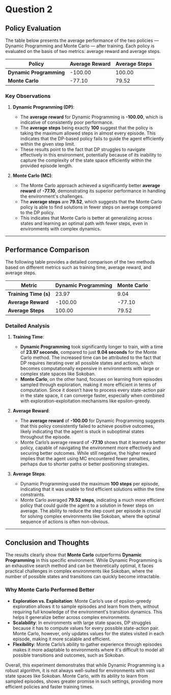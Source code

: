 # Question 2

## Policy Evaluation

The table below presents the average performance of the two policies — Dynamic Programming and Monte Carlo — after training. Each policy is evaluated on the basis of two metrics: average reward and average steps.

| Policy                | Average Reward | Average Steps |
|-----------------------|----------------|---------------|
| **Dynamic Programming**   | -100.00        | 100.00        |
| **Monte Carlo**           | -77.10         | 79.52         |

### Key Observations
1. **Dynamic Programming (DP)**:
    - The **average reward** for Dynamic Programming is **-100.00**, which is indicative of consistently poor performance. 
    - The **average steps** being exactly **100** suggest that the policy is taking the maximum allowed steps in almost every episode. This indicates that the DP-based policy fails to guide the agent efficiently within the given step limit.
    - These results point to the fact that DP struggles to navigate effectively in this environment, potentially because of its inability to capture the complexity of the state space efficiently within the provided episode length.

2. **Monte Carlo (MC)**:
    - The Monte Carlo approach achieved a significantly better **average reward** of **-77.10**, demonstrating its superior performance in handling the environment's challenges.
    - The **average steps** are **79.52**, which suggests that the Monte Carlo policy is able to find solutions in fewer steps on average compared to the DP policy. 
    - This indicates that Monte Carlo is better at generalizing across states and learning an optimal path with fewer steps, even in environments with complex dynamics.

---

## Performance Comparison

The following table provides a detailed comparison of the two methods based on different metrics such as training time, average reward, and average steps.

| Metric                | Dynamic Programming | Monte Carlo |
|-----------------------|---------------------|-------------|
| **Training Time (s)**     | 23.97               | 9.04        |
| **Average Reward**        | -100.00             | -77.10      |
| **Average Steps**         | 100.00              | 79.52       |

### Detailed Analysis

1. **Training Time**:
    - **Dynamic Programming** took significantly longer to train, with a time of **23.97 seconds**, compared to just **9.04 seconds** for the Monte Carlo method. The increased time can be attributed to the fact that DP requires iterating over all possible states and actions, which becomes computationally expensive in environments with large or complex state spaces like Sokoban.
    - **Monte Carlo**, on the other hand, focuses on learning from episodes sampled through exploration, making it more efficient in terms of computation. Since it doesn’t have to process every state-action pair in the state space, it can converge faster, especially when combined with exploration-exploitation mechanisms like epsilon-greedy.

2. **Average Reward**:
    - The **average reward** of **-100.00** for Dynamic Programming suggests that this policy consistently failed to achieve positive outcomes, likely indicating that the agent is stuck in suboptimal states throughout the episode.
    - Monte Carlo’s average reward of **-77.10** shows that it learned a better policy, capable of navigating the environment more effectively and securing better outcomes. While still negative, the higher reward implies that the agent using MC encountered fewer penalties, perhaps due to shorter paths or better positioning strategies.

3. **Average Steps**:
    - Dynamic Programming used the maximum **100 steps** per episode, indicating that it was unable to find efficient solutions within the time constraints.
    - Monte Carlo averaged **79.52 steps**, indicating a much more efficient policy that could guide the agent to a solution in fewer steps on average. The ability to reduce the step count per episode is crucial for solving complex environments like Sokoban, where the optimal sequence of actions is often non-obvious.

---

## Conclusion and Thoughts

The results clearly show that **Monte Carlo** outperforms **Dynamic Programming** in this specific environment. While Dynamic Programming is an exhaustive search method and can be theoretically optimal, it faces practical challenges in complex environments like Sokoban, where the number of possible states and transitions can quickly become intractable.

### Why Monte Carlo Performed Better
- **Exploration vs. Exploitation**: Monte Carlo’s use of epsilon-greedy exploration allows it to sample episodes and learn from them, without requiring full knowledge of the environment's transition dynamics. This helps it generalize better across complex environments.
- **Scalability**: In environments with large state spaces, DP struggles because it has to compute values for every possible state-action pair. Monte Carlo, however, only updates values for the states visited in each episode, making it more scalable and efficient.
- **Flexibility**: Monte Carlo’s ability to gather experience through episodes makes it more adaptable to environments where it's difficult to model all possible transitions and outcomes, such as Sokoban.

Overall, this experiment demonstrates that while Dynamic Programming is a robust algorithm, it is not always well-suited for environments with vast state spaces like Sokoban. Monte Carlo, with its ability to learn from sampled episodes, shows greater promise in such settings, providing more efficient policies and faster training times.
